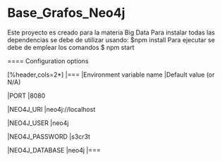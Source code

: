 # Base_Grafos_Neo4j
Este proyecto es creado para la materia Big Data 
Para instalar todas las dependencias se debe de utilizar usando:
$npm install
Para ejecutar se debe de emplear los comandos
$ npm start

==== Configuration options

[%header,cols=2*]
|===
|Environment variable name
|Default value (or N/A)

|PORT
|8080

|NEO4J_URI
|neo4j://localhost

|NEO4J_USER
|neo4j

|NEO4J_PASSWORD
|s3cr3t

|NEO4J_DATABASE
|neo4j
|===
